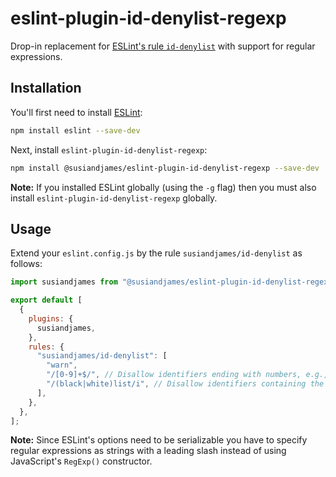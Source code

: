 # eslint-plugin-id-denylist-regexp

Drop-in replacement for [ESLint's rule `id-denylist`](https://eslint.org/docs/latest/rules/id-denylist) with support for regular expressions.

## Installation

You'll first need to install [ESLint](https://eslint.org/):

```sh
npm install eslint --save-dev
```

Next, install `eslint-plugin-id-denylist-regexp`:

```sh
npm install @susiandjames/eslint-plugin-id-denylist-regexp --save-dev
```

**Note:** If you installed ESLint globally (using the `-g` flag) then you must also install `eslint-plugin-id-denylist-regexp` globally.

## Usage

Extend your `eslint.config.js` by the rule `susiandjames/id-denylist` as follows:

```js
import susiandjames from "@susiandjames/eslint-plugin-id-denylist-regexp";

export default [
  {
    plugins: {
      susiandjames,
    },
    rules: {
      "susiandjames/id-denylist": [
        "warn",
        "/[0-9]+$/", // Disallow identifiers ending with numbers, e.g., `tmp0`
        "/(black|white)list/i", // Disallow identifiers containing the words "blacklist" and "whitelist" independent of their case sensitivity 
      ],
    },
  },
];
```

**Note:** Since ESLint's options need to be serializable you have to specify regular expressions as strings with a leading slash instead of using JavaScript's `RegExp()` constructor.
